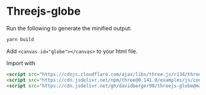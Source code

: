 # Threejs-globe

Run the following to generate the minified output:

```sh
yarn build
```

Add `<canvas id="globe"></canvas>` to your html file.

Import with

```html
<script src="https://cdnjs.cloudflare.com/ajax/libs/three.js/r134/three.min.js" integrity="sha512-334uBDwY0iZ2TklV1OtDtBW9vp7jjP7SWRzT7Ehu1fdtPIjTpCwTSFb8HI/YBau9L1/kRBEOALrS229Kry4yFQ==" crossorigin="anonymous" referrerpolicy="no-referrer"></script>
<script src="https://cdn.jsdelivr.net/npm/three@0.141.0/examples/js/controls/OrbitControls.min.js"></script>
<script src="https://cdn.jsdelivr.net/gh/davidberger98/threejs-globe@main/dist/main.min.js"></script>
```
